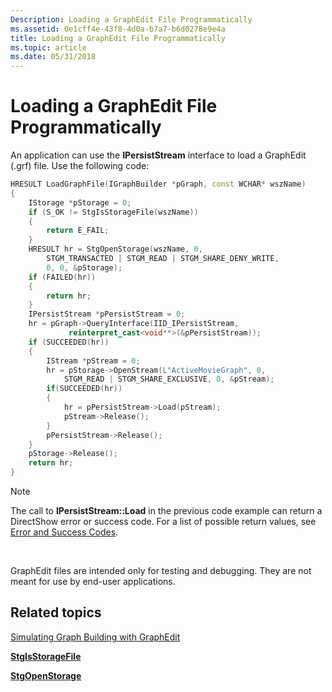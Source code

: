 ```yaml
---
Description: Loading a GraphEdit File Programmatically
ms.assetid: 0e1cff4e-43f8-4d0a-b7a7-b6d0278e9e4a
title: Loading a GraphEdit File Programmatically
ms.topic: article
ms.date: 05/31/2018
---
```


# Loading a GraphEdit File Programmatically

An application can use the **IPersistStream** interface to load a GraphEdit (.grf) file. Use the following code:


```C++
HRESULT LoadGraphFile(IGraphBuilder *pGraph, const WCHAR* wszName)
{
    IStorage *pStorage = 0;
    if (S_OK != StgIsStorageFile(wszName))
    {
        return E_FAIL;
    }
    HRESULT hr = StgOpenStorage(wszName, 0, 
        STGM_TRANSACTED | STGM_READ | STGM_SHARE_DENY_WRITE, 
        0, 0, &pStorage);
    if (FAILED(hr))
    {
        return hr;
    }
    IPersistStream *pPersistStream = 0;
    hr = pGraph->QueryInterface(IID_IPersistStream,
             reinterpret_cast<void**>(&pPersistStream));
    if (SUCCEEDED(hr))
    {
        IStream *pStream = 0;
        hr = pStorage->OpenStream(L"ActiveMovieGraph", 0, 
            STGM_READ | STGM_SHARE_EXCLUSIVE, 0, &pStream);
        if(SUCCEEDED(hr))
        {
            hr = pPersistStream->Load(pStream);
            pStream->Release();
        }
        pPersistStream->Release();
    }
    pStorage->Release();
    return hr;
}

```



> [!Note]  
> The call to **IPersistStream::Load** in the previous code example can return a DirectShow error or success code. For a list of possible return values, see [Error and Success Codes](error-and-success-codes.md).

 

GraphEdit files are intended only for testing and debugging. They are not meant for use by end-user applications.

## Related topics

<dl> <dt>

[Simulating Graph Building with GraphEdit](simulating-graph-building-with-graphedit.md)
</dt> <dt>

[**StgIsStorageFile**](/windows/win32/api/coml2api/nf-coml2api-stgisstoragefile)
</dt> <dt>

[**StgOpenStorage**](/windows/win32/api/coml2api/nf-coml2api-stgopenstorage)
</dt> </dl>

 

 